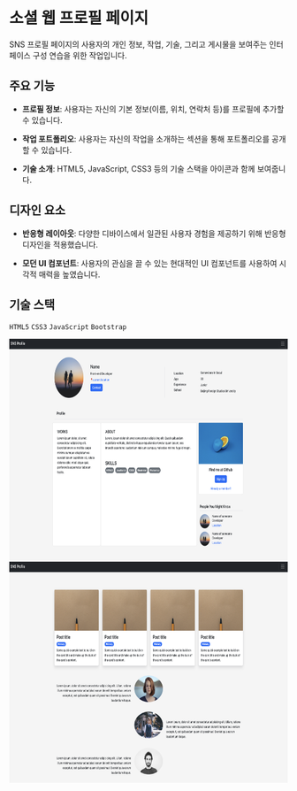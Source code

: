 # 소셜 웹 프로필 페이지

SNS 프로필 페이지의 사용자의 개인 정보, 작업, 기술, 그리고 게시물을 보여주는 인터페이스 구성 연습을 위한 작업입니다.

## 주요 기능

- **프로필 정보**: 사용자는 자신의 기본 정보(이름, 위치, 연락처 등)를 프로필에 추가할 수 있습니다.

- **작업 포트폴리오**: 사용자는 자신의 작업을 소개하는 섹션을 통해 포트폴리오를 공개할 수 있습니다.

- **기술 소개**: HTML5, JavaScript, CSS3 등의 기술 스택을 아이콘과 함께 보여줍니다.


## 디자인 요소

- **반응형 레이아웃**: 다양한 디바이스에서 일관된 사용자 경험을 제공하기 위해 반응형 디자인을 적용했습니다.

- **모던 UI 컴포넌트**: 사용자의 관심을 끌 수 있는 현대적인 UI 컴포넌트를 사용하여 시각적 매력을 높였습니다.


## 기술 스택

`HTML5` `CSS3` `JavaScript` `Bootstrap`



<img src="images/index1.png" width="700" height="400">
<img src="images/index2.png" width="700" height="400">
